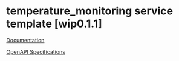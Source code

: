# temperature_monitoring service template \[wip0.1.1\]

[Documentation](https://htmlpreview.github.io/?https://github.com/atlasH2020-templates/temperature_monitoring/blob/wip0.1.1/doc.html)

[OpenAPI Specifications](https://sensorsystems.iais.fraunhofer.de/doc/?url=https://raw.githubusercontent.com/atlasH2020-templates/temperature_monitoring/wip0.1.1/oas)  
